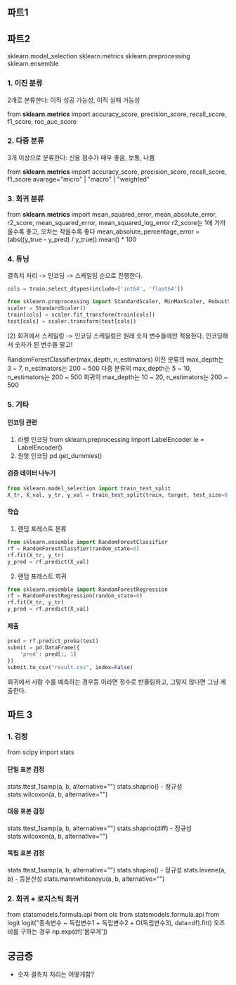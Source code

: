 ## 파트1
## 파트2
sklearn.model_selection
sklearn.metrics
sklearn.preprocessing
sklearn.ensemble

### 1. 이진 분류
2개로 분류한다: 이직 성공 가능성, 이직 실패 가능성

from **sklearn.metrics** import accuracy_score, precision_score, recall_score, f1_score, roc_auc_score

### 2. 다중 분류
3개 이상으로 분류한다: 신용 점수가 매우 좋음, 보통, 나쁨

from **sklearn.metrics** import accuracy_score, precision_score, recall_score, f1_score
avarage="micro" | "macro" | "weighted"

### 3. 회귀 분류
from **sklearn.metrics** import mean_squared_error, mean_absolute_error, r2_score, mean_squared_error, mean_squared_log_error
r2_score는 1에 가까울수록 좋고, 오차는 작을수록 좋다 
mean_absolute_percentage_error = (abs((y_true - y_pred) / y_true)).mean() * 100

### 4. 튜닝
결측치 처리 -> 인코딩 -> 스케일링 순으로 진행한다.
```python
cols = train.select_dtypes(include=['int64', 'float64'])

from sklearn.preprocessing import StandardScaler, MinMaxScaler, RobustScaler
scaler = StandardScaler()
train[cols] = scaler.fit_transform(train[cols])
test[cols] = scaler.transform(test[cols])
```

(2) 회귀에서 스케일링 -> 인코딩
스케일링은 원래 숫자 변수들에만 적용한다. 인코딩해서 숫자가 된 변수들 말고!

RandomForestClassifier(max_depth, n_estimators)
이진 분류의 max_depth는 3 ~ 7, n_estimators는 200 ~ 500
다중 분류의 max_depth는 5 ~ 10, n_estimators는 200 ~ 500
회귀의 max_depth는 10 ~ 20, n_estimators는 200 ~ 500

### 5. 기타
#### 인코딩 관련
1. 라벨 인코딩
	from sklearn.preprocessing import LabelEncoder
	le = LabelEncoder()
2. 원핫 인코딩
	pd.get_dummies()
#### 검증 데이터 나누기
```python
from sklearn.model_selection import train_test_split
X_tr, X_val, y_tr, y_val = train_test_split(train, target, test_size=0.2, random_state=0)
```
#### 학습
1. 랜덤 포레스트 분류
```python
from sklearn.ensemble import RandomForestClassifier
rf = RandomForestClassfier(random_state=0)
rf.fit(X_tr, y_tr)
y_pred = rf.predict(X_val)
```

2. 랜덤 포레스트 회귀
```python
from sklearn.ensemble import RandomForestRegression
rf = RandomForestRegression(random_state=0)
rf.fit(X_tr, y_tr)
y_pred = rf.predict(X_val)
```

#### 제출
```python
pred = rf.predict_proba(test)
submit = pd.DataFrame({
	'pred': pred[:, 1] 
})
submit.to_csv("result.csv", index=False)
```
회귀에서 사람 수를 예측하는 경우등 이라면 정수로 반올림하고, 그렇지 않다면 그냥 제출한다.

## 파트 3

### 1. 검정
from scipy import stats
#### 단일 표본 검정
stats.ttest_1samp(a, b, alternative="")
stats.shaprio() - 정규성
stats.wilcoxon(a, b, alternative="")
#### 대응 표본 검정
stats.ttest_1samp(a, b, alternative="")
stats.shaprio(diff) - 정규성
stats.wilcoxon(a, b, alternative="")
#### 독립 표본 검정
stats.ttest_1samp(a, b, alternative="")
stats.shapiro() - 정규성
stats.levene(a, b) - 등분산성
stats.mannwhiteneyu(a, b, alternative="")

### 2. 회귀 + 로지스틱 회귀
from statsmodels.formula.api from ols
from statsmodels.formula.api from logit
logit("종속변수 ~ 독립변수1 + 독립변수2 + O(독립변수3), data=df).fit()
오즈비를 구하는 경우 np.exp(df['몸무게'])

## 궁금증
- 숫자 결측치 처리는 어떻게함?